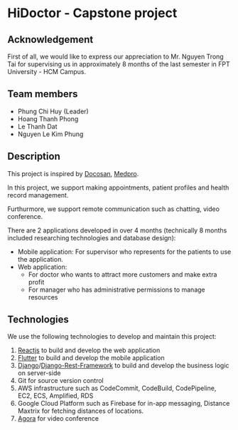 # HiDoctor - Capstone project
## Acknowledgement
First of all, we would like to express our appreciation to Mr. Nguyen Trong Tai for supervising us in approximately 8 months of the last semester in FPT University - HCM Campus.

## Team members
- Phung Chi Huy (Leader)
- Hoang Thanh Phong
- Le Thanh Dat
- Nguyen Le Kim Phung

## Description
This project is inspired by [Docosan](https://www.docosan.com/), [Medpro](https://medpro.vn/).

In this project, we support making appointments, patient profiles and health record management.

Furthurmore, we support remote communication such as chatting, video conference.

There are 2 applications developed in over 4 months (technically 8 months included researching technologies and database design):
- Mobile application: For supervisor who represents for the patients to use the application.
- Web application:
  - For doctor who wants to attract more customers and make extra profit
  - For manager who has administrative permissions to manage resources

## Technologies
We use the following technologies to develop and maintain this project:

1. [Reactjs](https://reactjs.org/) to build and develop the web application
2. [Flutter](https://flutter.dev/) to build and develop the mobile application
3. [Django](https://www.djangoproject.com/)/[Django-Rest-Framework](https://www.django-rest-framework.org/) to build and develop the business logic on server-side
4. Git for source version control
5. AWS infrastructure such as CodeCommit, CodeBuild, CodePipeline, EC2, ECS, Amplified, RDS
6. Google Cloud Platform such as Firebase for in-app messaging, Distance Maxtrix for fetching distances of locations.
7. [Agora](https://www.agora.io/) for video conference
